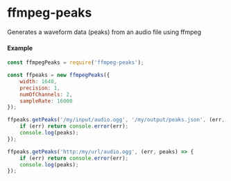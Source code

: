 # ffmpeg-peaks
Generates a waveform data (peaks) from an audio file using ffmpeg

#### Example

```javascript
const ffmpegPeaks = require('ffmpeg-peaks');

const ffpeaks = new ffmpegPeaks({
	width: 1640,
	precision: 1,
	numOfChannels: 2,
	sampleRate: 16000
});

ffpeaks.getPeaks('/my/input/audio.ogg', '/my/output/peaks.json', (err, peaks) => {
	if (err) return console.error(err);
	console.log(peaks);
});

ffpeaks.getPeaks('http:/my/url/audio.ogg', (err, peaks) => {
	if (err) return console.error(err);
	console.log(peaks);
});

```
